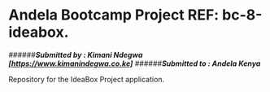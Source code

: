 # Andela Bootcamp Project REF: bc-8-ideabox.
######***Submitted by : Kimani Ndegwa [https://www.kimanindegwa.co.ke]***
######***Submitted to : Andela Kenya***

Repository for the IdeaBox Project application.
